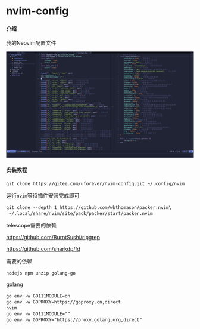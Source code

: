# nvim-config

#### 介绍

我的Neovim配置文件

![image](screenshot.png)

#### 安装教程

```
git clone https://gitee.com/uforever/nvim-config.git ~/.config/nvim
```

运行`nvim`等待插件安装完成即可

```
git clone --depth 1 https://github.com/wbthomason/packer.nvim\
 ~/.local/share/nvim/site/pack/packer/start/packer.nvim
```

telescope需要的依赖

<https://github.com/BurntSushi/ripgrep>

<https://github.com/sharkdp/fd>

需要的依赖

```
nodejs npm unzip golang-go
```

golang
```
go env -w GO111MODULE=on
go env -w GOPROXY=https://goproxy.cn,direct
nvim
go env -w GO111MODULE=""
go env -w GOPROXY="https://proxy.golang.org,direct"
```
